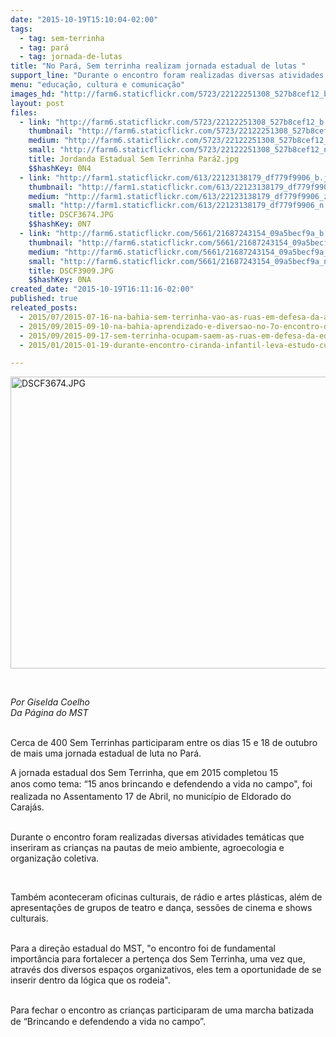 ```yaml
---
date: "2015-10-19T15:10:04-02:00"
tags:
  - tag: sem-terrinha
  - tag: pará
  - tag: jornada-de-lutas
title: "No Pará, Sem terrinha realizam jornada estadual de lutas "
support_line: "Durante o encontro foram realizadas diversas atividades temáticas que inseriram as crianças na pautas de meio ambiente, agroecologia e organização coletiva. "
menu: "educação, cultura e comunicação"
images_hd: "http://farm6.staticflickr.com/5723/22122251308_527b8cef12_b.jpg"
layout: post
files:
  - link: "http://farm6.staticflickr.com/5723/22122251308_527b8cef12_b.jpg"
    thumbnail: "http://farm6.staticflickr.com/5723/22122251308_527b8cef12_t.jpg"
    medium: "http://farm6.staticflickr.com/5723/22122251308_527b8cef12_z.jpg"
    small: "http://farm6.staticflickr.com/5723/22122251308_527b8cef12_n.jpg"
    title: Jordanda Estadual Sem Terrinha Pará2.jpg
    $$hashKey: 0N4
  - link: "http://farm1.staticflickr.com/613/22123138179_df779f9906_b.jpg"
    thumbnail: "http://farm1.staticflickr.com/613/22123138179_df779f9906_t.jpg"
    medium: "http://farm1.staticflickr.com/613/22123138179_df779f9906_z.jpg"
    small: "http://farm1.staticflickr.com/613/22123138179_df779f9906_n.jpg"
    title: DSCF3674.JPG
    $$hashKey: 0N7
  - link: "http://farm6.staticflickr.com/5661/21687243154_09a5becf9a_b.jpg"
    thumbnail: "http://farm6.staticflickr.com/5661/21687243154_09a5becf9a_t.jpg"
    medium: "http://farm6.staticflickr.com/5661/21687243154_09a5becf9a_z.jpg"
    small: "http://farm6.staticflickr.com/5661/21687243154_09a5becf9a_n.jpg"
    title: DSCF3909.JPG
    $$hashKey: 0NA
created_date: "2015-10-19T16:11:16-02:00"
published: true
releated_posts:
  - 2015/07/2015-07-16-na-bahia-sem-terrinha-vao-as-ruas-em-defesa-da-agua.md
  - 2015/09/2015-09-10-na-bahia-aprendizado-e-diversao-no-7o-encontro-dos-sem-terrinha.md
  - 2015/09/2015-09-17-sem-terrinha-ocupam-saem-as-ruas-em-defesa-da-educacao-do-campo.md
  - 2015/01/2015-01-19-durante-encontro-ciranda-infantil-leva-estudo-cultura-e-diversao-aos-sem-terrinha.md

---
```

<p><img alt="DSCF3674.JPG" height="467" src="http://farm1.staticflickr.com/613/22123138179_df779f9906_b.jpg" width="700" /></p>

<p>&nbsp;</p>

<p><em>Por Giselda Coelho<br />
Da P&aacute;gina do MST</em></p>

<p><br />
Cerca de&nbsp;400 Sem Terrinhas participaram entre os dias 15 e 18 de outubro de mais uma jornada estadual de luta no Par&aacute;.</p>

<p>A jornada estadual dos Sem Terrinha, que em 2015 completou&nbsp;15 anos&nbsp;como&nbsp;t<span style="line-height: 20.8px;">ema: &ldquo;15 anos brincando e defendendo a vida no campo&quot;,&nbsp;</span>foi realizada no Assentamento 17 de Abril, no munic&iacute;pio de Eldorado do Caraj&aacute;s.&nbsp;</p>

<p><br />
Durante o encontro foram realizadas diversas atividades&nbsp;tem&aacute;ticas que inseriram as crian&ccedil;as na pautas de meio ambiente, agroecologia e organiza&ccedil;&atilde;o coletiva.&nbsp;</p>

<p>&nbsp;</p>

<p>Tamb&eacute;m aconteceram oficinas culturais, de r&aacute;dio e artes pl&aacute;sticas, al&eacute;m de apresenta&ccedil;&otilde;es&nbsp;de grupos de teatro e dan&ccedil;a, sess&otilde;es de cinema e shows culturais.&nbsp;</p>

<p><br />
Para a dire&ccedil;&atilde;o estadual do MST,&nbsp;&quot;o&nbsp;encontro foi de&nbsp;fundamental import&acirc;ncia para fortalecer a perten&ccedil;a&nbsp;dos Sem Terrinha, uma vez que, atrav&eacute;s dos diversos espa&ccedil;os organizativos, eles tem a oportunidade de se inserir dentro da l&oacute;gica que os rodeia&quot;.</p>

<p><br />
Para fechar o encontro&nbsp;as crian&ccedil;as participaram de uma marcha batizada de <span style="line-height: 20.8px;">&ldquo;Brincando e defendendo a vida no campo&rdquo;.&nbsp;</span></p>

<p><br />
&nbsp;</p>

<p>&nbsp;</p>
